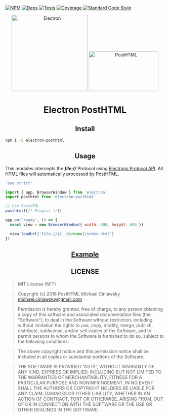 [![NPM][npm]][npm-url]
[![Deps][deps]][deps-url]
[![Tests][travis]][travis-url]
[![Coverage][cover]][cover-url]
[![Standard Code Style][style]][style-url]

<div align="center">
  <img width="240" title="Electron" src="https://worldvectorlogo.com/logos/electron-4.svg" />
  <img width="220" height="125" title="PostHTML" src="http://posthtml.github.io/posthtml/logo.svg">
  <h1>Electron PostHTML</h1>
</div>

<h2 align="center">Install</h2>

```bash
npm i -S electron-posthtml
```

<h2 align="center">Usage</h2>

This modules intercepts the **_file://_** Protocol using [Electrons Protocol API][api]. All HTML files will automatically processed by PostHTML.

[api]: http://electron.atom.io/docs/api/protocol/

```js
'use strict'

import { app, BrowserWindow } from 'electron'
import posthtml from 'electron-posthtml'

// Use PostHTML
posthtml([/* Plugins */])

app.on('ready', () => {
  const view = new BrowserWindow({ width: 800, height: 600 })

  view.loadUrl(`file://${__dirname}/index.html`)
})
```

<h2 align="center">
  <a href="https://github.com/posthtml/electron-posthtml//tree/master/test">
    Example
  </a>
</h2>

<h2 align="center">LICENSE</h2>

> MIT License (MIT)

> Copyright (c) 2016 PostHTML Michael Ciniawsky <michael.ciniawsky@gmail.com>

> Permission is hereby granted, free of charge, to any person obtaining a copy
of this software and associated documentation files (the "Software"), to deal
in the Software without restriction, including without limitation the rights
to use, copy, modify, merge, publish, distribute, sublicense, and/or sell
copies of the Software, and to permit persons to whom the Software is
furnished to do so, subject to the following conditions:

> The above copyright notice and this permission notice shall be included in all
copies or substantial portions of the Software.

> THE SOFTWARE IS PROVIDED "AS IS", WITHOUT WARRANTY OF ANY KIND, EXPRESS OR
IMPLIED, INCLUDING BUT NOT LIMITED TO THE WARRANTIES OF MERCHANTABILITY,
FITNESS FOR A PARTICULAR PURPOSE AND NONINFRINGEMENT. IN NO EVENT SHALL THE
AUTHORS OR COPYRIGHT HOLDERS BE LIABLE FOR ANY CLAIM, DAMAGES OR OTHER
LIABILITY, WHETHER IN AN ACTION OF CONTRACT, TORT OR OTHERWISE, ARISING FROM,
OUT OF OR IN CONNECTION WITH THE SOFTWARE OR THE USE OR OTHER DEALINGS IN THE
SOFTWARE.

[npm]: https://img.shields.io/npm/v/electron-posthtml.svg
[npm-url]: https://npmjs.com/package/electron-posthtml

[deps]: https://david-dm.org/posthtml/electron-posthtml.svg
[deps-url]: https://david-dm.org/posthtml/electron-posthtml

[style]: https://img.shields.io/badge/code%20style-standard-yellow.svg
[style-url]: http://standardjs.com/

[travis]: http://img.shields.io/travis/posthtml/electron-posthtml.svg
[travis-url]: https://travis-ci.org/posthtml/electron-posthtml

[cover]: https://coveralls.io/repos/github/posthtml/electron-posthtml/badge.svg?branch=master
[cover-url]: https://coveralls.io/github/posthtml/electron-posthtml?branch=master
